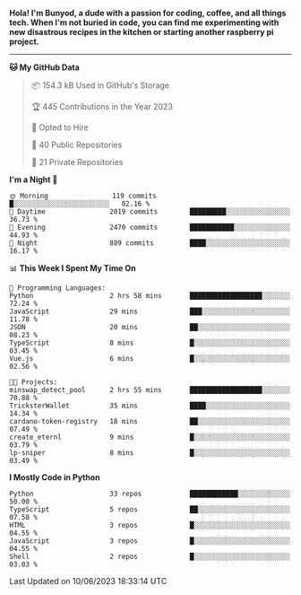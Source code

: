 <p>
<b>Hola! I'm Bunyod, a dude with a passion for coding, coffee, and all things tech. When I'm not buried in code, you can find me experimenting with new disastrous recipes in the kitchen or starting another raspberry pi project.</b>
</p>

---

<!--START_SECTION:waka-->
**🐱 My GitHub Data** 

> 📦 154.3 kB Used in GitHub's Storage 
 > 
> 🏆 445 Contributions in the Year 2023
 > 
> 💼 Opted to Hire
 > 
> 📜 40 Public Repositories 
 > 
> 🔑 21 Private Repositories 
 > 
**I'm a Night 🦉** 

```text
🌞 Morning                119 commits         █░░░░░░░░░░░░░░░░░░░░░░░░   02.16 % 
🌆 Daytime                2019 commits        █████████░░░░░░░░░░░░░░░░   36.73 % 
🌃 Evening                2470 commits        ███████████░░░░░░░░░░░░░░   44.93 % 
🌙 Night                  889 commits         ████░░░░░░░░░░░░░░░░░░░░░   16.17 % 
```


📊 **This Week I Spent My Time On** 

```text
💬 Programming Languages: 
Python                   2 hrs 58 mins       ██████████████████░░░░░░░   72.24 % 
JavaScript               29 mins             ███░░░░░░░░░░░░░░░░░░░░░░   11.78 % 
JSON                     20 mins             ██░░░░░░░░░░░░░░░░░░░░░░░   08.23 % 
TypeScript               8 mins              █░░░░░░░░░░░░░░░░░░░░░░░░   03.45 % 
Vue.js                   6 mins              █░░░░░░░░░░░░░░░░░░░░░░░░   02.56 % 

🐱‍💻 Projects: 
minswap_detect_pool      2 hrs 55 mins       ██████████████████░░░░░░░   70.88 % 
TricksterWallet          35 mins             ████░░░░░░░░░░░░░░░░░░░░░   14.34 % 
cardano-token-registry   18 mins             ██░░░░░░░░░░░░░░░░░░░░░░░   07.49 % 
create_eternl            9 mins              █░░░░░░░░░░░░░░░░░░░░░░░░   03.79 % 
lp-sniper                8 mins              █░░░░░░░░░░░░░░░░░░░░░░░░   03.49 % 
```

**I Mostly Code in Python** 

```text
Python                   33 repos            ████████████░░░░░░░░░░░░░   50.00 % 
TypeScript               5 repos             ██░░░░░░░░░░░░░░░░░░░░░░░   07.58 % 
HTML                     3 repos             █░░░░░░░░░░░░░░░░░░░░░░░░   04.55 % 
JavaScript               3 repos             █░░░░░░░░░░░░░░░░░░░░░░░░   04.55 % 
Shell                    2 repos             █░░░░░░░░░░░░░░░░░░░░░░░░   03.03 % 
```




 Last Updated on 10/06/2023 18:33:14 UTC
<!--END_SECTION:waka-->
